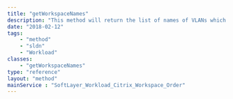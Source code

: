 ```yaml
---
title: "getWorkspaceNames"
description: "This method will return the list of names of VLANs which have a 'cvad' tag reference.  This name can be used with the cancelWorkspaceOrders method. "
date: "2018-02-12"
tags:
    - "method"
    - "sldn"
    - "Workload"
classes:
    - "getWorkspaceNames"
type: "reference"
layout: "method"
mainService : "SoftLayer_Workload_Citrix_Workspace_Order"
---
```

